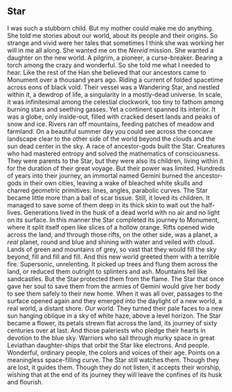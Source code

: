 ## Star
I was such a stubborn child. But my mother could make me do anything. She told me stories about our world, about its people and their origins. So strange and vivid were her tales that sometimes I think she was working her will in me all along. She wanted me on the *Nereid* mission. She wanted a daughter on the new world. A pilgrim, a pioneer, a curse-breaker. Bearing a torch among the crazy and wonderful. So she told me what I needed to hear.
Like the rest of the Han she believed that our ancestors came to Monument over a thousand years ago. Riding a current of folded spacetime across eons of black void. Their vessel was a Wandering Star, and nestled within it, a dewdrop of life, a singularity in a mostly-dead universe. In scale, it was infinitesimal among the celestial clockwork, too tiny to fathom among burning stars and seething gasses. Yet a continent spanned its interior. It was a globe, only inside-out, filled with cracked desert lands and peaks of snow and ice. Rivers ran off mountains, feeding patches of meadow and farmland. On a beautiful summer day you could see across the concave landscape clear to the other side of the world beyond the clouds and the sun dead center in the sky.
A race of ancestor-gods built the Star. Creatures who had mastered entropy and solved the mathematics of consciousness. They were parents to the Star, but they were also its children, living within it for the duration of their great voyage. But their power was limited. Hundreds of years into their journey, an immortal named Gemini burned the ancestor-gods in their own cities, leaving a wake of bleached white skulls and charred geometric primitives: lines, angles, parabolic curves. The Star became little more than a ball of scar tissue.
Still, it loved its children. It managed to save some of them deep in its thick skin to wait out the half-lives. Generations lived in the husk of a dead world with no air and no light on its surface. In this manner the Star completed its journey to Monument, where it split itself open like slices of a hollow orange. Rifts opened wide across the land, and through those rifts, on the other side, was a planet, a *real* planet, round and blue and shining with water and veiled with cloud. Lands of green and mountains of grey, so vast that they would fill the sky beyond, fill and fill and fill. And this new world greeted them with a terrible fire. Supersonic, unrelenting. It picked up trees and flung them across the land, or reduced them outright to splinters and ash. Mountains fell like sandcastles.
But the Star protected them from the flame. The Star that once gave her soul to save them from the armies of Gemini would give her body to see them safely to their new home.
When it was all over, passages to the surface opened again and they emerged into the daylight of a new world, a real world, a distant shore. *Our* world. They turned their pale faces to a new sun hanging oblique in a sky of white haze, above a level horizon. The Star became a flower, its petals strewn flat across the land, its journey of sixty centuries over at last.
And those paleriests who pledge their hearts in devotion to the blue sky. Warriors who sail through murky space in great Leviathan daughter-ships that orbit the Star like electrons. And people. Wonderful, ordinary people, the colors and voices of their age. Points on a meaningless space-filling curve. 
The Star still watches them. Though they are lost, it guides them. Though they do not listen, it accepts their worship, wishing that at the end of its journey they will leave the confines of its husk and flourish.